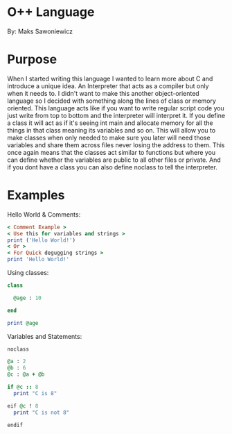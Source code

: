 # O++ Language
By: Maks Sawoniewicz

# Purpose

When I started writing this language I wanted to learn more about C and introduce a unique idea. An Interpreter that acts as a compiler but only when it needs to. I didn't want to make this another object-oriented language so I decided with something along the lines of class or memory oriented. This language acts like if you want to write regular script code you just write from top to bottom and the interpreter will interpret it. If you define a class it will act as if it's seeing int main and allocate memory for all the things in that class meaning its variables and so on. This will allow you to make classes when only needed to make sure you later will need those variables and share them across files never losing the address to them. This once again means that the classes act similar to  functions but where you can define whether the variables are public to all other files or private. And if you dont have a class you can also define noclass to tell the interpreter.

# Examples

Hello World & Comments:
```ruby
< Comment Example >
< Use this for variables and strings >
print ('Hello World!')
< Or >
< For Quick degugging strings >
print 'Hello World!'
```
Using classes:
```ruby
class 

  @age : 10

end

print @age
```
Variables and Statements:
```ruby
noclass

@a : 2
@b : 6
@c : @a + @b

if @c :: 8
  print "C is 8"

eif @c ! 8
  print "C is not 8"

endif
```
